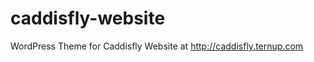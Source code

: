 caddisfly-website
=================

WordPress Theme for Caddisfly Website at http://caddisfly.ternup.com
